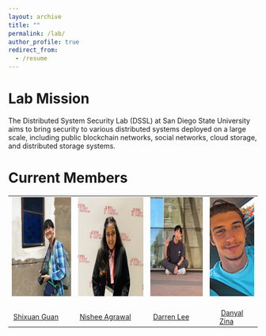 ```yaml
---
layout: archive
title: ""
permalink: /lab/
author_profile: true
redirect_from:
  - /resume
---
```


Lab Mission
======

The Distributed System Security Lab (DSSL) at San Diego State University aims to bring security to various distributed systems deployed on a large scale, including public blockchain networks, social networks, cloud storage, and distributed storage systems.

Current Members
======
<table class="imgtable">
<p><td><img src="../images/shixuan.jpg" alt="SC" width="200px" height="200px">&nbsp;&nbsp;&nbsp;&nbsp;&nbsp;&nbsp;</td></p>
<p><td><img src="../images/nishee.jpg" alt="SC" width="200px" height="200px">&nbsp;&nbsp;&nbsp;&nbsp;&nbsp;&nbsp;</td></p>
<p><td><img src="../images/darren.jpg" alt="SC" width="180px" height="200px">&nbsp;&nbsp;&nbsp;&nbsp;&nbsp;&nbsp;</td></p>
<p><td><img src="../images/danyal.jpg" alt="SC" width="130px" height="200px">&nbsp;&nbsp;&nbsp;&nbsp;&nbsp;&nbsp;</td></p>
<p></tr><tr></p>
<p><td align="center"><a href="https://www.linkedin.com/in/sxguan">Shixuan Guan</a>&nbsp;&nbsp;&nbsp;&nbsp;&nbsp;&nbsp;</td></p>
<p><td align="center"><a href="https://www.linkedin.com/in/nisheeagrawal">Nishee Agrawal</a>&nbsp;&nbsp;&nbsp;&nbsp;&nbsp;&nbsp;</td></p>
<p><td align="center"><a href="https://www.linkedin.com/in/darren-the-lee">Darren Lee</a>&nbsp;&nbsp;&nbsp;&nbsp;&nbsp;&nbsp;</td></p>
<p><td align="center"><a href="https://likai1993.github.io/lab/">Danyal Zina</a>&nbsp;&nbsp;&nbsp;&nbsp;&nbsp;&nbsp;</td></p>
</table>

<!--
<h2>Master Students</h2>
<p><table class="imgtable"><tbody><tr></p>
<p><td><img src="../images/shixuan.jpg" alt="SC" width="200px" height="200px">&nbsp;&nbsp;&nbsp;&nbsp;&nbsp;&nbsp;</td></p>
<p><td><img src="../images/nishee.jpg" alt="SC" width="200px" height="200px">&nbsp;&nbsp;&nbsp;&nbsp;&nbsp;&nbsp;</a></td></p>
<p></tr><tr></p>
<p><td align="center"><a href="https://www.linkedin.com/in/sxguan">Shixuan Guan</a>&nbsp;&nbsp;&nbsp;&nbsp;&nbsp;&nbsp;</td></p>
<p><td align="center"><a href="https://www.linkedin.com/in/nisheeagrawal">Nishee Agrawal</a>&nbsp;&nbsp;&nbsp;&nbsp;&nbsp;&nbsp;</td></p>
<p></tr></tbody></table></p>
<h2>Undergraduate Students</h2>
<p><table class="imgtable"><tbody><tr></p>
<p><td><img src="../images/darren.jpg" alt="SC" width="180px" height="200px">&nbsp;&nbsp;&nbsp;&nbsp;&nbsp;&nbsp;</td></p>
<p><td><img src="../images/danyal.jpg" alt="SC" width="130px" height="200px">&nbsp;&nbsp;&nbsp;&nbsp;&nbsp;&nbsp;</a></td></p>
<p></tr><tr></p>
<p><td align="center"><a href="https://www.linkedin.com/in/darren-the-lee">Darren Lee</a>&nbsp;&nbsp;&nbsp;&nbsp;&nbsp;&nbsp;</td></p>
<p><td align="center"><a href="">Danyal Zina</a>&nbsp;&nbsp;&nbsp;&nbsp;&nbsp;&nbsp;</td></p>
<p></tr></tbody></table></p>
-->

<!-- <img style="float: left;" src="../images/shixuan.jpg"  width="200" height="200" title="Shixuan Guan"> -->
<!--
**Shixuan Guan**: ![Shixuan Guan](../images/shixuan.jpg){:height="200px" width="200px"}
**Darren Lee**: ![Darren Lee](../images/darren.jpg){:height="200px" width="200px"}
**Danyal Zina**: ![Danyal Zina](../images/danyal.jpg){:height="100px" width="200px"}
-->


<!-- Darren is an undergraduate student in the CS department. His research interests lie in blockchain network DoS security. -->

<!--
<h3>Shixuan Guan</h3>
<figure class="figure">
  <img src="../images/shixuan.jpg" alt="Shixuan"  width="100" height="100">
  <figcaption class="figcaption">Shixuan Guan is a master's student in the CS department. His research interests include cryptocurrency scam detection and cross-chain security. </figcaption>
</figure>

<figure>
  <img src="../images/shixuan.jpg" alt="Shixuan Guan" width="200" height="200" />
  <figcaption>Shixuan is a master's student in the CS department. His research interests include cryptocurrency scam detection and cross-chain security.</figcaption>
</figure>

<h3>Danyal Zina</h3>
<figure class="figure">
  <img src="../images/danyal.jpg" alt=""  width="50" height="100">
  <figcaption class="figcaption">Danyal is an undergraduate student in the CS department. His research interests lie in cryptocurrency scam detection. </figcaption>
</figure>
-->
